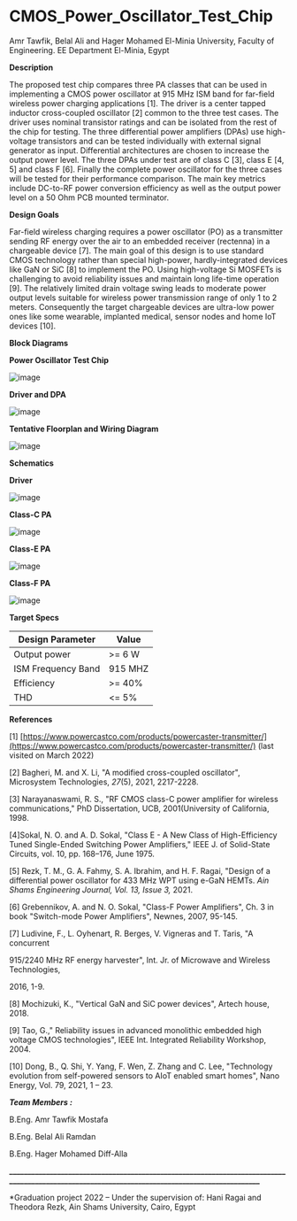 # CMOS_Power_Oscillator_Test_Chip

Amr Tawfik, Belal Ali and Hager Mohamed
El-Minia University, Faculty of Engineering. EE Department
El-Minia, Egypt

**Description**

The proposed test chip compares three PA classes that can be used in implementing a CMOS power oscillator at 915 MHz ISM band for far-field wireless power charging applications [1]. The driver is a center tapped inductor cross-coupled oscillator [2] common to the three test cases. The driver uses nominal transistor ratings and can be isolated from the rest of the chip for testing. The three differential power amplifiers (DPAs) use high-voltage transistors and can be tested individually with external signal generator as input. Differential architectures are chosen to increase the output power level. The three DPAs under test are of class C [3], class E [4, 5] and class F [6]. Finally the complete power oscillator for the three cases will be tested for their performance comparison. The main key metrics include DC-to-RF power conversion efficiency as well as the output power level on a 50 Ohm PCB mounted terminator.

**Design Goals**

Far-field wireless charging requires a power oscillator (PO) as a transmitter sending RF energy over the air to an embedded receiver (rectenna) in a chargeable device [7]. The main goal of this design is to use standard CMOS technology rather than special high-power, hardly-integrated devices like GaN or SiC [8] to implement the PO. Using high-voltage Si MOSFETs is challenging to avoid reliability issues and maintain long life-time operation [9]. The relatively limited drain voltage swing leads to moderate power output levels suitable for wireless power transmission range of only 1 to 2 meters. Consequently the target chargeable devices are ultra-low power ones like some wearable, implanted medical, sensor nodes and home IoT devices [10].

**Block Diagrams**

**Power Oscillator Test Chip**

![image](https://user-images.githubusercontent.com/102924726/165120442-8f6abe10-d708-482e-86d1-345525e285df.png)

**Driver and DPA**

![image](https://user-images.githubusercontent.com/102924726/165120556-6ff02a4c-454d-40f5-8583-d7aa11943886.png)

**Tentative Floorplan and Wiring Diagram**

![image](https://user-images.githubusercontent.com/102924726/165120859-af077f53-6029-413b-a1fd-a0fdf6373870.png)

**Schematics**

**Driver**

![image](https://user-images.githubusercontent.com/102924726/165120919-e4920358-a9c2-4734-8a05-30a569c9f612.png)

**Class-C PA**

![image](https://user-images.githubusercontent.com/102924726/165121326-6f759a45-7234-462b-b301-c14aa5b073bf.png)

**Class-E PA**

![image](https://user-images.githubusercontent.com/102924726/165121087-bb2525bf-67bb-406e-aca6-2b54b20aa348.png)

**Class-F PA**

![image](https://user-images.githubusercontent.com/102924726/165121125-0a2fa173-6114-4d6d-847c-45ef340ae3c8.png)

**Target Specs**

| Design Parameter | Value |
| --- | --- |
| Output power | >= 6 W |
| ISM Frequency Band | 915 MHZ |
| Efficiency | >= 40% |
| THD | <= 5% |


**References**

[1] [https://www.powercastco.com/products/powercaster-transmitter/](https://www.powercastco.com/products/powercaster-transmitter/) (last visited on March 2022)

[2] Bagheri, M. and X. Li, &quot;A modified cross-coupled oscillator&quot;, Microsystem Technologies, _27_(5), 2021, 2217-2228.‏

[3] Narayanaswami, R. S., &quot;RF CMOS class-C power amplifier for wireless communications,&quot; PhD Dissertation, UCB, 2001(University of California, 1998.

[4]Sokal, N. O. and A. D. Sokal, &quot;Class E - A New Class of High-Efficiency Tuned Single-Ended Switching Power Amplifiers,&quot; IEEE J. of Solid-State Circuits, vol. 10, pp. 168–176, June 1975.

[5] Rezk, T. M., G. A. Fahmy, S. A. Ibrahim, and H. F. Ragai, &quot;Design of a differential power oscillator for 433 MHz WPT using e-GaN HEMTs. _Ain Shams Engineering Journal, Vol. 13, Issue 3,_ 2021.

[6] Grebennikov, A. and N. O. Sokal, &quot;Class-F Power Amplifiers&quot;, Ch. 3 in book &quot;Switch-mode Power Amplifiers&quot;, Newnes, 2007, 95-145.

[7] Ludivine, F., L. Oyhenart, R. Berges, V. Vigneras and T. Taris, &quot;A concurrent

915/2240 MHz RF energy harvester&quot;, Int. Jr. of Microwave and Wireless Technologies,

2016, 1-9.

[8] Mochizuki, K., &quot;Vertical GaN and SiC power devices&quot;, Artech house, 2018.

[9] Tao, G.,&quot; Reliability issues in advanced monolithic embedded high voltage CMOS technologies&quot;, IEEE Int. Integrated Reliability Workshop, 2004.

[10] Dong, B., Q. Shi, Y. Yang, F. Wen, Z. Zhang and C. Lee, &quot;Technology evolution from self-powered sensors to AIoT enabled smart homes&quot;, Nano Energy, Vol. 79, 2021, 1 – 23.

***Team Members :***

B.Eng. Amr Tawfik Mostafa

B.Eng. Belal Ali Ramdan

B.Eng. Hager Mohamed Diff-Alla


**\_\_\_\_\_\_\_\_\_\_\_\_\_\_\_\_\_\_\_\_\_\_\_\_\_\_\_\_\_\_\_\_\_\_\_\_\_\_\_\_\_\_\_\_\_\_\_\_\_\_\_\_\_\_\_\_\_\_\_\_\_\_\_\_\_\_\_\_\_\_\_\_\_\_\_\_\_\_\_\_\_\_\_\_\_\_\_\_\_\_\_\_\_\_\_\_\_\_\_\_\_\_\_\_\_\_\_\_\_\_\_\_\_\_\_\_\_\_\_\_\_\_\_\_\_\_\_\_\_\_\_\_\_\_\_\_\_\_\_\_\_\_\_**

\*Graduation project 2022 – Under the supervision of: Hani Ragai and Theodora Rezk, Ain Shams University, Cairo, Egypt

